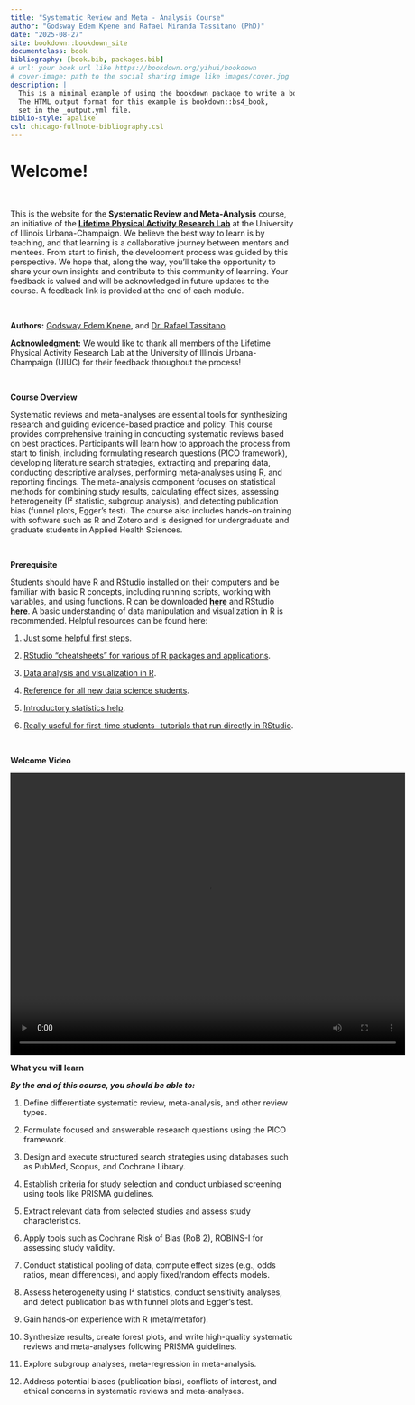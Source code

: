 ```yaml
--- 
title: "Systematic Review and Meta - Analysis Course"
author: "Godsway Edem Kpene and Rafael Miranda Tassitano (PhD)"
date: "2025-08-27"
site: bookdown::bookdown_site
documentclass: book
bibliography: [book.bib, packages.bib]
# url: your book url like https://bookdown.org/yihui/bookdown
# cover-image: path to the social sharing image like images/cover.jpg
description: |
  This is a minimal example of using the bookdown package to write a book.
  The HTML output format for this example is bookdown::bs4_book,
  set in the _output.yml file.
biblio-style: apalike
csl: chicago-fullnote-bibliography.csl
---
```




# Welcome!
<br>

This is the website for the **Systematic Review and Meta-Analysis** course, an initiative of the [**Lifetime Physical Activity Research Lab**](https://publish.illinois.edu/tassitanolab/) at the University of Illinois Urbana-Champaign. We believe the best way to learn is by teaching, and that learning is a collaborative journey between mentors and mentees. From start to finish, the development process was guided by this perspective. We hope that, along the way, you’ll take the opportunity to share your own insights and contribute to this community of learning. Your feedback is valued and will be acknowledged in future updates to the course. A feedback link is provided at the end of each module.


<br>

**Authors:** [Godsway Edem Kpene](https://www.linkedin.com/in/godsway-edem-kpene/), and [Dr. Rafael Tassitano](https://publish.illinois.edu/tassitanolab/lab-director/)


**Acknowledgment:** We would like to thank all members of the Lifetime Physical Activity Research Lab at the University of Illinois Urbana-Champaign (UIUC) for their feedback throughout the process!

<br>


**Course Overview**



Systematic reviews and meta-analyses are essential tools for synthesizing research and guiding evidence-based practice and policy. This course provides comprehensive training in conducting systematic reviews based on best practices. Participants will learn how to approach the process from start to finish, including formulating research questions (PICO framework), developing literature search strategies, extracting and preparing data, conducting descriptive analyses, performing meta-analyses using R, and reporting findings. The meta-analysis component focuses on statistical methods for combining study results, calculating effect sizes, assessing heterogeneity (I² statistic, subgroup analysis), and detecting publication bias (funnel plots, Egger’s test). The course also includes hands-on training with software such as R and Zotero and is designed for undergraduate and graduate students in Applied Health Sciences.

<br>


**Prerequisite**

Students should have R and RStudio installed on their computers and be familiar with basic R concepts, including running scripts, working with variables, and using functions. R can be downloaded [**here**](https://cran.r-project.org) and RStudio [**here**](https://www.rstudio.com/products/rstudio/download). A basic understanding of data manipulation and visualization in R is recommended. Helpful resources can be found here:

1. [Just some helpful first steps](https://education.rstudio.com/learn/beginner/).

2. [RStudio “cheatsheets” for various of R packages and applications](https://www.rstudio.com/resources/cheatsheets/).

3. [Data analysis and visualization in R](https://datacarpentry.org/R-ecology-lesson/index.html).

4. [Reference for all new data science students](https://r4ds.had.co.nz/).

5. [Introductory statistics help](https://cran.r-project.org/doc/contrib/Verzani-SimpleR.pdf).

6. [Really useful for first-time students- tutorials that run directly in RStudio](https://swirlstats.com/).

<br>

**Welcome Video**

<video width="700" height="500" controls>
  <source src="http://publish.illinois.edu/tassitanolab-training/files/2025/08/Intro_Video.mp4" type="video/mp4">
  Your browser does not support the video tag.
</video>

<br>

**What you will learn**

***By the end of this course, you should be able to:***

1.	Define differentiate systematic review, meta-analysis, and other review types.

2.	Formulate focused and answerable research questions using the PICO framework.

3.	Design and execute structured search strategies using databases such as PubMed, Scopus, and Cochrane Library.

4.	Establish criteria for study selection and conduct unbiased screening using tools like PRISMA guidelines.

5.	Extract relevant data from selected studies and assess study characteristics.

6.	Apply tools such as Cochrane Risk of Bias (RoB 2), ROBINS-I for assessing study validity.

7.	Conduct statistical pooling of data, compute effect sizes (e.g., odds ratios, mean differences), and apply fixed/random effects models.

8.	Assess heterogeneity using I² statistics, conduct sensitivity analyses, and detect publication bias with funnel plots and Egger’s test.

9.	Gain hands-on experience with R (meta/metafor).

10.	Synthesize results, create forest plots, and write high-quality systematic reviews and meta-analyses following PRISMA guidelines.

11.	Explore subgroup analyses, meta-regression in meta-analysis.

12.	Address potential biases (publication bias), conflicts of interest, and ethical concerns in systematic reviews and meta-analyses.


